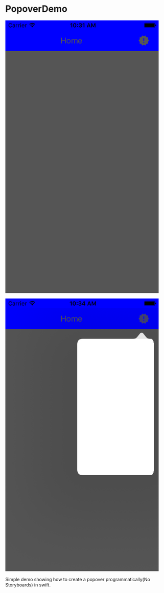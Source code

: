 # PopoverDemo

![PopoverDemo](https://raw.githubusercontent.com/CharlesAE/PopoverDemo/master/screen.png "Navigation Bar w/ title and button")

![PopoverDemo](https://raw.githubusercontent.com/CharlesAE/PopoverDemo/master/screen2.png "Button pressed, popover displayed")


Simple demo showing how to create a popover programmatically(No Storyboards) in swift.
